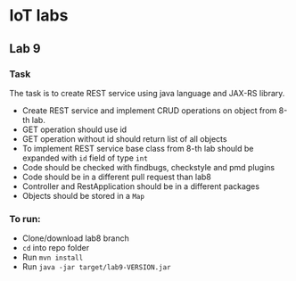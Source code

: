 # IoT labs
## Lab 9
### Task
The task is to create REST service using java language and JAX-RS library.

 - Create REST service and implement CRUD operations on object from 8-th lab.
 - GET operation should use id
 - GET operation without id should return list of all objects
 - To implement REST service base class from 8-th lab should be expanded with `id` field of type `int`
 - Code should be checked with findbugs, checkstyle and pmd plugins
 - Code should be in a different pull request than lab8
 - Controller and RestApplication should be in a different packages
 - Objects should be stored in a `Map`

### To run:
 - Clone/download lab8 branch
 - `cd` into repo folder
 - Run `mvn install`
 - Run `java -jar target/lab9-VERSION.jar`